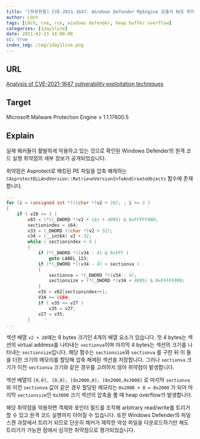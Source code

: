 ```yaml
---
title: "[하루한줄] CVE-2021-1647: Windows Defender MpEngine 모듈의 RCE 취약점"
author: L0ch
tags: [L0ch, cve, rce, windows defender, heap buffer overflow]
categories: [1day1line]
date: 2021-02-23 14:00:00
cc: true
index_img: /img/1day1line.png
---
```


## URL

[Analysis of CVE-2021-1647 vulnerability exploitation techniques](https://www.anquanke.com/post/id/231625)

## Target

Microsoft Malware Protection Engine ≤ 1.1.17600.5

## Explain
실제 해커들이 활발하게 악용하고 있는 것으로 확인된 Windows Defender의 원격 코드 실행 취약점의 세부 정보가 공개되었습니다. 

취약점은 Asprotect로 패킹된 PE 파일을 압축 해제하는 `CAsprotectDLLAndVersion::RetrieveVersionInfoAndCreateObjects` 함수에 존재합니다.

```c
...
for (i = (unsigned int *)((char *)v2 + 28); ; i += 2 )
{
	if ( v28 >= 3 )
		v83 = (*((_DWORD *)v2 + 14) + 4095) & 0xFFFFF000;
		sectionindex = i64; 
		v33 = (_DWORD ((char *)v2 + 32); 
		v34 = (__int64) v2 + 32; 
		while ( sectionindex < 4 )
		{
			if (*(_DWORD *)(v34 - 4) & 0xFFF )
				goto LABEL_123; 
			if (*(_DWORD *)(v34 - 4) > sectionva )
			{
				sectionva = *(_DWORD *)(v34 - 4); 
				sectionsize = (*(_DWORD *)v34 + 4095) & 0xFFFFF000;
			}
			v35 = v82[sectionindex++]; 
			V34 += 8i64; 
			if ( v35 <= v27 )
				v35 = v27;
			v27 = v35;
		}
...
```

섹션 배열 `v2 + 28`에는 8 bytes 크기인 4개의 배열 요소가 있습니다. 첫 4 bytes는 섹션의 virtual address를 나타내는 `sectionva`이며 마지막 4 bytes는 섹션의 크기를 나타내는 `sectionsize`입니다.  해당 함수는 `sectionsize`와 `sectionva` 를 구한 뒤 이 둘을 더한 크기의 메모리를 할당해 압축 해제된 섹션을 저장합니다. 그러나 `sectionva` 크기가 이전 `sectionva` 크기와 같은 경우를 고려하지 않아 취약점이 발생합니다.

섹션 배열이 `[0,0], [0,0], [0x2000,0], [0x2000,0x3000]` 로 마지막 `sectionva`와 이전 `sectionva` 값이 같은 경우 할당된 메모리는 `0x2000 + 0 = 0x2000` 가 되어 마지막 `sectionsize`인 `0x3000` 크기 섹션의 압축을 풀 때 heap overflow가 발생합니다.

해당 취약점을 악용하면 객체와 포인터 필드를 조작해 arbitrary read/write를 트리거할 수 있고 원격 코드 실행까지 이어질 수 있습니다. 또한 Windows Defender의 파일 스캔 과정에서 트리거 되므로 단순히 해커가 제작한 악성 파일을 다운로드하기만 해도 트리거가 가능한 점에서 심각한 취약점으로 평가되었습니다.